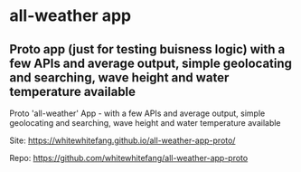 # all-weather app
## Proto app (just for testing buisness logic) with a few APIs and average output, simple geolocating and searching, wave height and water temperature available
Proto 'all-weather' App - with a few APIs and average output, simple geolocating and searching, wave height and water temperature available

Site:
https://whitewhitefang.github.io/all-weather-app-proto/

Repo: 
https://github.com/whitewhitefang/all-weather-app-proto
